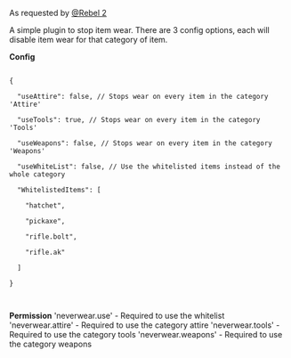 As requested by [@Rebel 2](http://oxidemod.org/members/39166/)


A simple plugin to stop item wear. There are 3 config options, each will disable item wear for that category of item.

**Config**

````

{

  "useAttire": false, // Stops wear on every item in the category 'Attire'

  "useTools": true, // Stops wear on every item in the category 'Tools'

  "useWeapons": false, // Stops wear on every item in the category 'Weapons'

  "useWhiteList": false, // Use the whitelisted items instead of the whole category

  "WhitelistedItems": [

    "hatchet",

    "pickaxe",

    "rifle.bolt",

    "rifle.ak"

  ]

}

 
````


**Permission**
'neverwear.use' - Required to use the whitelist
'neverwear.attire' - Required to use the category attire
'neverwear.tools' - Required to use the category tools
'neverwear.weapons' - Required to use the category weapons